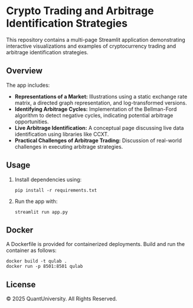 # Crypto Trading and Arbitrage Identification Strategies

This repository contains a multi-page Streamlit application demonstrating interactive visualizations and examples of cryptocurrency trading and arbitrage identification strategies.

## Overview

The app includes:
- **Representations of a Market:** Illustrations using a static exchange rate matrix, a directed graph representation, and log-transformed versions.
- **Identifying Arbitrage Cycles:** Implementation of the Bellman-Ford algorithm to detect negative cycles, indicating potential arbitrage opportunities.
- **Live Arbitrage Identification:** A conceptual page discussing live data identification using libraries like CCXT.
- **Practical Challenges of Arbitrage Trading:** Discussion of real-world challenges in executing arbitrage strategies.

## Usage

1. Install dependencies using:
   ```
   pip install -r requirements.txt
   ```
2. Run the app with:
   ```
   streamlit run app.py
   ```

## Docker

A Dockerfile is provided for containerized deployments. Build and run the container as follows:
   ```
   docker build -t qulab .
   docker run -p 8501:8501 qulab
   ```

## License

© 2025 QuantUniversity. All Rights Reserved.
